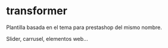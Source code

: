 # transformer
Plantilla basada en el tema para prestashop del mismo nombre.

Slider, carrusel, elementos web...
